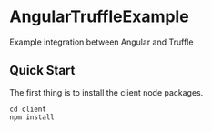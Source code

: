 # AngularTruffleExample
Example integration between Angular and Truffle

## Quick Start

The first thing is to install the client node packages.

```
cd client
npm install
```

